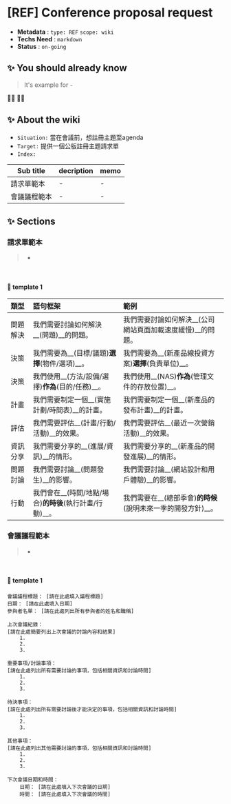# [REF] Conference proposal request

- **Metadata** : `type: REF` `scope: wiki` 
- **Techs Need** : `markdown` 
- **Status** : `on-going`

## ✨ You should already know

> It's example for -

👩‍💻 👨‍💻

## ✨ About the wiki

- `Situation:`  當在會議前，想註冊主題至agenda
- `Target:`  提供一個公版註冊主題請求單
- `Index:`

| Sub title | decription | memo |
| ------ | ------ | ------ |
| 請求單範本 | - | - |
| 會議議程範本 | - | - |

## ✨  Sections


### **請求單範本**
> -

<br/>

#### 📝 template 1

| 類型 | 語句框架 | 範例|
|:---|:----|:-----|
| 問題解決 | 我們需要討論如何解決__(問題)__的問題。         | 我們需要討論如何解決__(公司網站頁面加載速度緩慢)__的問題。 |
| 決策     | 我們需要為__(目標/議題)__選擇__(物件/選項)__。  | 我們需要為__(新產品線投資方案)__選擇__(負責單位)__。             |
| 決策     | 我們使用__(方法/設備/選擇)__作為__(目的/任務)__。  | 我們使用__(NAS)__作為__(管理文件的存放位置)__。            |
| 計畫     | 我們需要制定一個__(實施計劃/時間表)__的計畫。  | 我們需要制定一個__(新產品的發布計畫)__的計畫。                   |
| 評估     | 我們需要評估__(計畫/行動/活動)__的效果。 | 我們需要評估__(最近一次營銷活動)__的效果。                 |
| 資訊分享 | 我們需要分享的__(進展/資訊)__的情形。      | 我們需要分享的__(新產品的開發進展)__的情形。                 |
| 問題討論 | 我們需要討論__(問題發生)__的影響。       | 我們需要討論__(網站設計和用戶體驗)__的影響。               |
| 行動 | 我們會在__(時間/地點/場合)__的時後__(執行計畫/行動)__。       | 我們需要在__(總部季會)__的時候__(說明未來一季的開發方針)__。               |



### **會議議程範本**
> -

<br/>

#### 📝 template 1
```
會議議程標題： [請在此處填入議程標題]
日期： [請在此處填入日期]
參與者名單： [請在此處列出所有參與者的姓名和職稱]

上次會議紀錄：
[請在此處簡要列出上次會議的討論內容和結果]
    1. 
    2.
    3.

重要事項/討論事項：
[請在此處列出所有需要討論的事項，包括相關資訊和討論時間]
    1. 
    2.
    3.

待決事項：
[請在此處列出所有需要討論後才能決定的事項，包括相關資訊和討論時間]
    1. 
    2.
    3.

其他事項：
[請在此處列出其他需要討論的事項，包括相關資訊和討論時間]
    1. 
    2.
    3.

下次會議日期和時間：
    日期： [請在此處填入下次會議的日期]
    時間： [請在此處填入下次會議的時間]
```
